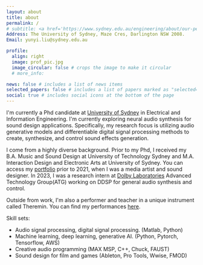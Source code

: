 ```yaml
---
layout: about
title: about
permalink: /
# subtitle: <a href='https://www.sydney.edu.au/engineering/about/our-people/research-students/rein-liu-210.html'>University of Sydney</a>.
Address: The University of Sydney, Maze Cres, Darlington NSW 2008.
Email: yunyi.liu@sydney.edu.au

profile:
  align: right
  image: prof_pic.jpg
  image_circular: false # crops the image to make it circular
  # more_info:

news: false # includes a list of news items
selected_papers: false # includes a list of papers marked as "selected={true}"
social: true # includes social icons at the bottom of the page
---
```


I'm currently a Phd candidate at [University of Sydney](https://www.sydney.edu.au/engineering/about/our-people/research-students/rein-liu-210.html) in Electrical and Information Engineering. I'm currently exploring neural audio synthesis for sound design applications. Specifically, my research focus is utilizing audio generative models and differentiable digital signal processing methods to create, synthesize, and control sound effects generation.

I come from a highly diverse background. Prior to my Phd, I received my B.A. Music and Sound Design at University of Technology Sydney and M.A. Interaction Design and Electronic Arts at University of Sydney. You can access my [portfolio](https://www.dolby.com/) prior to 2021, when I was a media artist and sound designer. In 2023, I was a research intern at [Dolby Laboratories](https://www.dolby.com/) Advanced Technology Group(ATG) working on DDSP for general audio synthesis and control.

Outside from work, I'm also a performer and teacher in a unique instrument called Theremin. You can find my performances [here](https://www.youtube.com/channel/UCZ4XUd6muK3D88PD2EvB8ow).

Skill sets:

- Audio signal processing, digital signal processing. (Matlab, Python)
- Machine learning, deep learning, generative AI. (Python, Pytorch, Tensorflow, AWS)
- Creative audio programming (MAX MSP, C++, Chuck, FAUST)
- Sound design for film and games (Ableton, Pro Tools, Wwise, FMOD)
